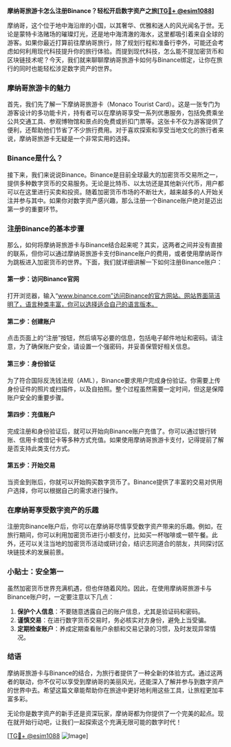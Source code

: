 **摩纳哥旅游卡怎么注册Binance？轻松开启数字资产之旅[[TG💪+ @esim1088](https://t.me/s/esim1088)]**

摩纳哥，这个位于地中海沿岸的小国，以其奢华、优雅和迷人的风光闻名于世。无论是蒙特卡洛赌场的璀璨灯光，还是地中海清澈的海水，这里都吸引着来自全球的游客。如果你最近打算前往摩纳哥旅行，除了规划行程和准备行李外，可能还会考虑如何利用现代科技提升你的旅行体验。而提到现代科技，怎么能不提加密货币和区块链技术呢？今天，我们就来聊聊摩纳哥旅游卡如何与Binance绑定，让你在旅行的同时也能轻松涉足数字资产的世界。

### 摩纳哥旅游卡的魅力

首先，我们先了解一下摩纳哥旅游卡（Monaco Tourist Card）。这是一张专门为游客设计的多功能卡片，持有者可以在摩纳哥享受一系列优惠服务，包括免费乘坐公共交通工具、参观博物馆和景点的免费或折扣门票等。这张卡不仅为游客提供了便利，还帮助他们节省了不少旅行费用。对于喜欢探索和享受当地文化的旅行者来说，摩纳哥旅游卡无疑是一个非常实用的选择。

### Binance是什么？

接下来，我们来说说Binance。Binance是目前全球最大的加密货币交易所之一，提供多种数字货币的交易服务。无论是比特币、以太坊还是其他新兴代币，用户都可以在这里进行买卖和投资。随着加密货币市场的不断壮大，越来越多的人开始关注并参与其中。如果你对数字资产感兴趣，那么注册一个Binance账户绝对是迈出第一步的重要环节。

### 注册Binance的基本步骤

那么，如何将摩纳哥旅游卡与Binance结合起来呢？其实，这两者之间并没有直接的联系，但你可以通过摩纳哥旅游卡支付Binance账户的费用，或者使用摩纳哥作为跳板进入加密货币的世界。下面，我们就详细讲解一下如何注册Binance账户：

#### 第一步：访问Binance官网

打开浏览器，输入“www.binance.com”访问Binance的官方网站。网站界面简洁明了，语言种类丰富，你可以选择适合自己的语言版本。

#### 第二步：创建账户

点击页面上的“注册”按钮，然后填写必要的信息，包括电子邮件地址和密码。请注意，为了确保账户安全，请设置一个强密码，并妥善保管好相关信息。

#### 第三步：身份验证

为了符合国际反洗钱法规（AML），Binance要求用户完成身份验证。你需要上传身份证件的照片或扫描件，以及自拍照。整个过程虽然需要一定时间，但这是保障账户安全的重要步骤。

#### 第四步：充值账户

完成注册和身份验证后，就可以开始向Binance账户充值了。你可以通过银行转账、信用卡或借记卡等多种方式充值。如果使用摩纳哥旅游卡支付，记得提前了解是否支持此类支付方式。

#### 第五步：开始交易

当资金到账后，你就可以开始购买数字货币了。Binance提供了丰富的交易对供用户选择，你可以根据自己的需求进行操作。

### 在摩纳哥享受数字资产的乐趣

注册完Binance账户后，你可以在摩纳哥尽情享受数字资产带来的乐趣。例如，在旅行期间，你可以利用加密货币进行小额支付，比如买一杯咖啡或一顿午餐。此外，还可以关注当地的加密货币活动或研讨会，结识志同道合的朋友，共同探讨区块链技术的发展前景。

### 小贴士：安全第一

虽然加密货币世界充满机遇，但也伴随着风险。因此，在使用摩纳哥旅游卡与Binance账户时，一定要注意以下几点：

1. **保护个人信息**：不要随意透露自己的账户信息，尤其是验证码和密码。
2. **谨慎交易**：在进行数字货币交易时，务必核实对方身份，避免上当受骗。
3. **定期检查账户**：养成定期查看账户余额和交易记录的习惯，及时发现异常情况。

### 结语

摩纳哥旅游卡与Binance的结合，为旅行者提供了一种全新的体验方式。通过这两者的联动，你不仅可以享受到摩纳哥的美丽风光，还能深入了解并参与到数字资产的世界中去。希望这篇文章能帮助你在旅途中更好地利用这些工具，让旅程更加丰富多彩。

无论你是数字资产的新手还是资深玩家，摩纳哥都为你提供了一个完美的起点。现在就开始行动吧，让我们一起探索这个充满无限可能的数字时代！

[[TG💪+ @esim1088](https://t.me/s/esim1088) ![Image](https://i.postimg.cc/4NQfJmqS/Snipaste-2025-05-13-00-14-12.png)]